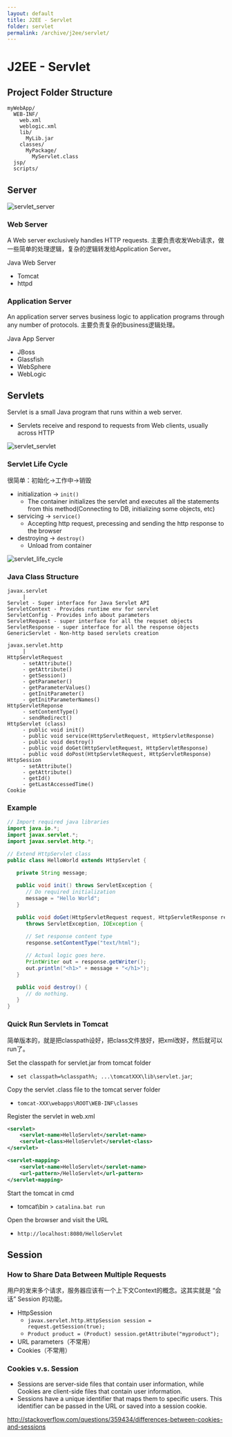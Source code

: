 ```yaml
---
layout: default
title: J2EE - Servlet
folder: servlet
permalink: /archive/j2ee/servlet/
---
```


# J2EE - Servlet

## Project Folder Structure

```
myWebApp/
  WEB-INF/
    web.xml
    weblogic.xml
    lib/
      MyLib.jar
    classes/
      MyPackage/
        MyServlet.class
  jsp/
  scripts/
```

## Server

![servlet_server](img/servlet_server.png)

### Web Server

A Web server exclusively handles HTTP requests. 主要负责收发Web请求，做一些简单的处理逻辑，复杂的逻辑转发给Application Server。

Java Web Server
  * Tomcat
  * httpd
  
### Application Server

An application server serves business logic to application programs through any number of protocols. 主要负责复杂的business逻辑处理。

Java App Server
  * JBoss
  * Glassfish
  * WebSphere
  * WebLogic

## Servlets

Servlet is a small Java program that runs within a web server.
- Servlets receive and respond to requests from Web clients, usually across HTTP

![servlet_servlet](img/servlet_servlet.png)

### Servlet Life Cycle

很简单：初始化->工作中->销毁

- initialization -> `init()`
  - The container initializes the servlet and executes all the statements from this method(Connecting to DB, initializing some objects, etc)
- servicing -> `service()`
  - Accepting http request, precessing and sending the http response to the browser
- destroying -> `destroy()`
  - Unload from container

![servlet_life_cycle](img/servlet_life_cycle.png)

### Java Class Structure

~~~
javax.servlet
     |
Servlet - Super interface for Java Servlet API
ServletContext - Provides runtime env for servlet
ServletConfig - Provides info about parameters
ServletRequest - super interface for all the requset objects
ServletResponse - super interface for all the response objects
GenericServlet - Non-http based servlets creation

javax.servlet.http
     |
HttpServletRequest
     - setAttribute()
     - getAttribute()
     - getSession()
     - getParameter()
     - getParameterValues()
     - getInitParameter()
     - getInitParameterNames()
HttpServletReponse
     - setContentType()
     - sendRedirect()
HttpServlet (class)
     - public void init()
     - public void service(HttpServletRequest, HttpServletResponse)
     - public void destroy()
     - public void doGet(HttpServletRequest, HttpServletResponse)
     - public void doPost(HttpServletRequest, HttpServletResponse)
HttpSession
     - setAttribute()
     - getAttribute()
     - getId()
     - getLastAccessedTime()
Cookie
~~~

### Example

~~~ java
// Import required java libraries
import java.io.*;
import javax.servlet.*;
import javax.servlet.http.*;

// Extend HttpServlet class
public class HelloWorld extends HttpServlet {
 
   private String message;

   public void init() throws ServletException {
      // Do required initialization
      message = "Hello World";
   }

   public void doGet(HttpServletRequest request, HttpServletResponse response)
      throws ServletException, IOException {
      
      // Set response content type
      response.setContentType("text/html");

      // Actual logic goes here.
      PrintWriter out = response.getWriter();
      out.println("<h1>" + message + "</h1>");
   }

   public void destroy() {
      // do nothing.
   }
}
~~~

### Quick Run Servlets in Tomcat

简单版本的，就是把classpath设好，把class文件放好，把xml改好，然后就可以run了。

Set the classpath for servlet.jar from tomcat folder

- `set classpath=%classpath%; ...\tomcatXXX\lib\servlet.jar`;

Copy the servlet .class file to the tomcat server folder

- `tomcat-XXX\webapps\ROOT\WEB-INF\classes`

Register the servlet in web.xml

~~~ xml
<servlet>
	<servlet-name>HelloServlet</servlet-name>
	<servlet-class>HelloServlet</servlet-class>
</servlet>

<servlet-mapping>
	<servlet-name>HelloServlet</servlet-name>
	<url-pattern>/HelloServlet</url-pattern>
</servlet-mapping>
~~~

Start the tomcat in cmd

- tomcat\bin > `catalina.bat run`


Open the browser and visit the URL

- `http://localhost:8080/HelloServlet`

## Session

### How to Share Data Between Multiple Requests

用户的发来多个请求，服务器应该有一个上下文Context的概念。这其实就是 “会话” Session 的功能。

- HttpSession
  - `javax.servlet.http.HttpSession session = request.getSession(true);`
  - `Product product = (Product) session.getAttribute("myproduct");`
- URL parameters（不常用）
- Cookies（不常用）

### Cookies v.s. Session

- Sessions are server-side files that contain user information, while Cookies are client-side files that contain user information. 
- Sessions have a unique identifier that maps them to specific users. This identifier can be passed in the URL or saved into a session cookie.

<http://stackoverflow.com/questions/359434/differences-between-cookies-and-sessions>
